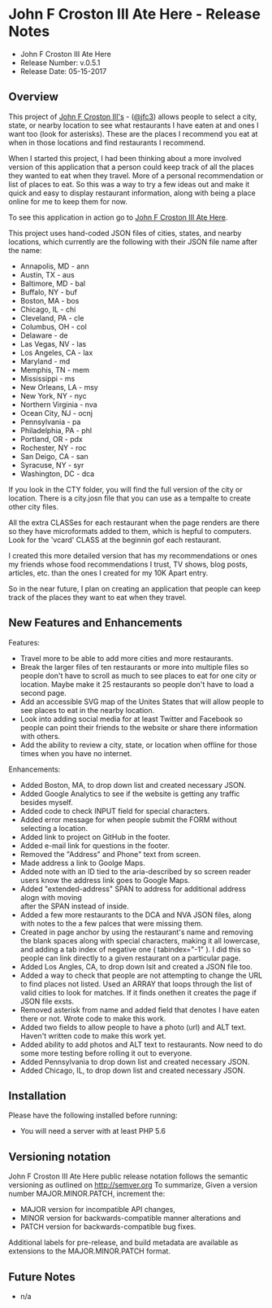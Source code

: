 # John F Croston III Ate Here - Release Notes

* John F Croston III Ate Here
* Release Number:  v.0.5.1
* Release Date: 05-15-2017

## Overview
This project of [John F Croston III's](http://jfciii.com) - ([@jfc3](https://twitter.com/jfc3)) allows people to select a city, state, or nearby location to see what restaurants I have eaten at and ones I want too (look for asterisks). These are the places I recommend you eat at when in those locations and find restaurants I recommend.

When I started this project, I had been thinking about a more involved version of this application that a person could keep track of all the places they wanted to eat when they travel. More of a personal recommendation or list of places to eat. So this was a way to try a few ideas out and make it quick and easy to display restaurant information, along with being a place online for me to keep them for now.

To see this application in action go to [John F Croston III Ate Here](http://jfciii.com/atehere/).

This project uses hand-coded JSON files of cities, states, and nearby locations, which currently are the following with their JSON file name after the name:

* Annapolis, MD - ann
* Austin, TX - aus
* Baltimore, MD - bal
* Buffalo, NY - buf
* Boston, MA - bos
* Chicago, IL - chi
* Cleveland, PA - cle
* Columbus, OH - col
* Delaware - de
* Las Vegas, NV - las
* Los Angeles, CA - lax
* Maryland - md
* Memphis, TN -  mem
* Mississippi - ms
* New Orleans, LA - msy
* New York, NY - nyc
* Northern Virginia - nva
* Ocean City, NJ - ocnj
* Pennsylvania - pa
* Philadelphia, PA - phl
* Portland, OR - pdx
* Rochester, NY - roc
* San Deigo, CA - san
* Syracuse, NY - syr
* Washington, DC - dca

If you look in the CTY folder, you will find the full version of the city or location. There is a city.josn file that you can use as a tempalte to create other city files.

All the extra CLASSes for each restaurant when the page renders are there so they have microformats added to them, which is hepful to computers. Look for the 'vcard' CLASS at the beginnin gof each restaurant.

I created this more detailed version that has my recommendations or ones my friends whose food recommendations I trust, TV shows, blog posts, articles, etc. than the ones I created for my 10K Apart entry.

So in the near future, I plan on creating an application that people can keep track of the places they want to eat when they travel.

## New Features and Enhancements
Features:

* Travel more to be able to add more cities and more restaurants.
* Break the larger files of ten restaurants or more into multiple files so people don't have to scroll as much to see places to eat for one city or location. Maybe make it 25 restaurants so people don't have to load a second page.
* Add an accessible SVG map of the Unites States that will allow people to see places to eat in the nearby location.
* Look into adding social media for at least Twitter and Facebook so people can point their friends to the website or share there information with others.
* Add the ability to review a city, state, or location when offline for those times when you have no internet.

Enhancements:

* Added Boston, MA, to drop down list and created necessary JSON.
* Added Google Analytics to see if the website is getting any traffic besides myself.
* Added code to check INPUT field for special characters.
* Added error message for when people submit the FORM without selecting a location.
* Added link to project on GitHub in the footer.
* Added e-mail link for questions in the footer.
* Removed the "Address" and Phone" text from screen.
* Made address a link to Goolge Maps.
* Added note with an ID tied to the aria-described by so screen reader users know the address link goes to Google Maps.
* Added "extended-address" SPAN to address for additional address alogn with moving <BR /> after the SPAN instead of inside.
* Added a few more restaurants to the DCA and NVA JSON files, along with notes to the a few palces that were missing them.
* Created in page anchor by using the restaurant's name and removing the blank spaces along with special characters, making it all lowercase, and adding a tab index of negative one ( tabindex="-1" ). I did this so people can link directly to a given restaurant on a particular page.
* Added Los Angles, CA, to drop down lsit and created a JSON file too.
* Added a way to check that people are not attempting to change the URL to find places not listed. Used an ARRAY that loops through the list of valid cities to look for matches. If it finds onethen it creates the page if JSON file exsts.
* Removed asterisk from name and added field that denotes I have eaten there or not. Wrote code to make this work.
* Added two fields to allow people to have a photo (url) and ALT text. Haven't written code to make this work yet.
* Added ability to add photos and ALT text to restaurants. Now need to do some more testing before rolling it out to everyone.
* Added Pennsylvania to drop down list and created necessary JSON.
* Added Chicago, IL, to drop down list and created necessary JSON.

## Installation
Please have the following installed before running:
* You will need a server with at least PHP 5.6

## Versioning notation
John F Croston III Ate Here public release notation follows the semantic versioning as outlined on http://semver.org
To summarize,
Given a version number MAJOR.MINOR.PATCH, increment the:

* MAJOR version for incompatible API changes,
* MINOR version for backwards-compatible manner alterations and
* PATCH version for backwards-compatible bug fixes.

Additional labels for pre-release, and build metadata are available as extensions to the MAJOR.MINOR.PATCH format.

## Future Notes

* n/a